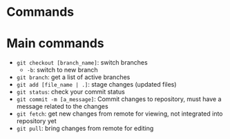 # Commands

# Main commands

- `git checkout [branch_name]`: switch branches
  - `-b`: switch to new branch
- `git branch`: get a list of active branches
- `git add [file_name | .]`: stage changes (updated files)
- `git status`: check your commit status
- `git commit -m [a_message]`: Commit changes to repository, must have a message related to the changes
- `git fetch`: get new changes from remote for viewing, not integrated into repository yet
- `git pull`: bring changes from remote for editing
